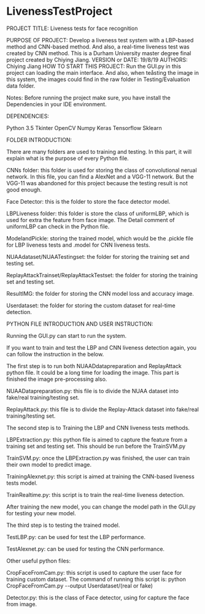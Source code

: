 # LivenessTestProject

PROJECT TITLE: Liveness tests for face recognition

PURPOSE OF PROJECT: Develop a liveness test system with a LBP-based method and CNN-based method. And also, a real-time liveness test was created by CNN method. This is a Durham University master degree final project created by Chiying Jiang.
VERSION or DATE: 19/8/19
AUTHORS: Chiying Jiang
HOW TO START THIS PROJECT: Run the GUI.py in this project can loading the main interface.
And also, when teåsting the image in this system, the images could find in the raw folder in Testing/Evaluation data folder.


Notes: Before running the project make sure, you have install the Dependencies in your IDE environment.

DEPENDENCIES:

Python 3.5
Tkinter
OpenCV
Numpy
Keras
Tensorflow
Sklearn

FOLDER INTRODUCTION:

There are many folders are used to training and testing. In this part, it will explain what is the purpose of every Python file.

CNNs folder: this folder is used for storing the class of convolutional nerual network.
In this file, you can find a AlexNet and a VGG-11 network. But the VGG-11 was abandoned for this project because the testing result is not good enough.

Face Detector: this is the folder to store the face detector model.

LBPLiveness folder: this folder is store the class of uniformLBP, which is used for extra the feature from face image. The Detail comment of uniformLBP can check in the Python file.

ModelandPickle: storing the trained model, which would be the .pickle file for LBP liveness tests and .model for CNN liveness tests. 

NUAAdataset/NUAATestingset: the folder for storing the training set and testing set.

ReplayAttackTrainset/ReplayAttackTestset: the folder for storing the training set and testing set.

ResultIMG: the folder for storing the CNN model loss and accuracy image.

Userdataset: the folder for storing the custom dataset for real-time detection.




PYTHON FILE INTRODUCTION AND USER INSTRUCTION:

Running the GUI.py can start to run the system.

If you want to train and test the LBP and CNN liveness detection again, you can follow the instruction in the below.

The first step is to run both NUAADdatapreparation and ReplayAttack python file. It could be a long time for loading the image.
This part is finished the image pre-processing also.

NUAADatapreparation.py: this file is to divide the NUAA dataset into fake/real training/testing set.

ReplayAttack.py: this file is to divide the Replay-Attack dataset into fake/real training/testing set.


The second step is to Training the LBP and CNN liveness tests methods.

LBPExtraction.py: this python file is aimed to capture the feature from a training set and testing set. This should be run before the TrainSVM.py

TrainSVM.py: once the LBPExtraction.py was finished, the user can train their own model to predict image.

TrainingAlexnet.py: this script is aimed at training the CNN-based liveness tests model.

TrainRealtime.py: this script is to train the real-time liveness detection.


After training the new model, you can change the model path in the GUI.py for testing your new model.

The third step is to testing the trained model.

TestLBP.py: can be used for test the LBP performance. 

TestAlexnet.py: can be used for testing the CNN performance.


Other useful python files:

CropFaceFromCam.py: this script is used to capture the user face for training custom dataset. The command of running this script is: python CropFaceFromCam.py --output Userdataset/(real or fake)

Detector.py: this is the class of Face detector, using for capture the face from image.

